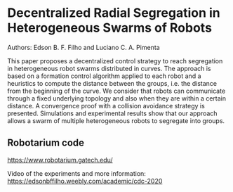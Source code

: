 
# Decentralized Radial Segregation in Heterogeneous Swarms of Robots 
Authors: Edson B. F. Filho and Luciano C. A. Pimenta

This paper proposes a decentralized control strategy to reach segregation in heterogeneous robot swarms distributed in curves. The approach is based on a formation control algorithm applied to each robot and a heuristics to compute the distance between the groups, i.e. the distance from the beginning of the curve. We consider that robots can communicate through a fixed underlying topology and also when they are within a certain distance. A convergence proof with a collision avoidance strategy is presented. Simulations and experimental results show that our approach allows a swarm of multiple heterogeneous robots to segregate into groups.

## Robotarium code

https://www.robotarium.gatech.edu/


Video of the experiments and more information:
https://edsonbffilho.weebly.com/academic/cdc-2020
